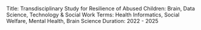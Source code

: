 Title: Transdisciplinary Study for Resilience of Abused Children: Brain, Data Science, Technology & Social Work
Terms: Health Informatics, Social Welfare, Mental Health, Brain Science
Duration: 2022 - 2025
